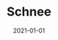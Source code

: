 ---
title: Schnee
file: /paintings/2021-01-01-schnee.jpg
date: 2021-01-01
size: 30×40cm
materials: Acrylics on paper
published: false
---